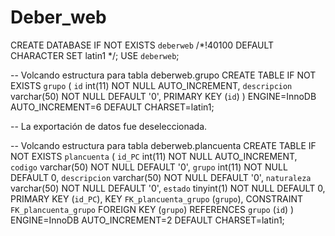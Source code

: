 # Deber_web

CREATE DATABASE IF NOT EXISTS `deberweb` /*!40100 DEFAULT CHARACTER SET latin1 */;
USE `deberweb`;

-- Volcando estructura para tabla deberweb.grupo
CREATE TABLE IF NOT EXISTS `grupo` (
  `id` int(11) NOT NULL AUTO_INCREMENT,
  `descripcion` varchar(50) NOT NULL DEFAULT '0',
  PRIMARY KEY (`id`)
) ENGINE=InnoDB AUTO_INCREMENT=6 DEFAULT CHARSET=latin1;

-- La exportación de datos fue deseleccionada.

-- Volcando estructura para tabla deberweb.plancuenta
CREATE TABLE IF NOT EXISTS `plancuenta` (
  `id_PC` int(11) NOT NULL AUTO_INCREMENT,
  `codigo` varchar(50) NOT NULL DEFAULT '0',
  `grupo` int(11) NOT NULL DEFAULT 0,
  `descripcion` varchar(50) NOT NULL DEFAULT '0',
  `naturaleza` varchar(50) NOT NULL DEFAULT '0',
  `estado` tinyint(1) NOT NULL DEFAULT 0,
  PRIMARY KEY (`id_PC`),
  KEY `FK_plancuenta_grupo` (`grupo`),
  CONSTRAINT `FK_plancuenta_grupo` FOREIGN KEY (`grupo`) REFERENCES `grupo` (`id`)
) ENGINE=InnoDB AUTO_INCREMENT=2 DEFAULT CHARSET=latin1;